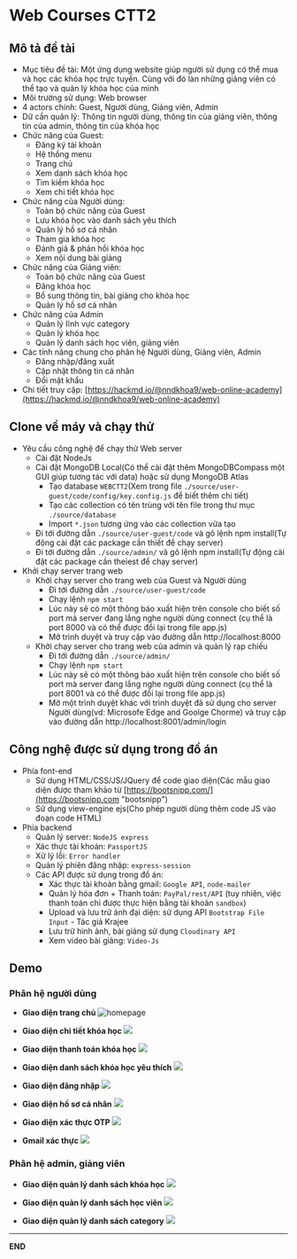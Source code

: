 # Web Courses CTT2

## Mô tả đề tài
- Mục tiêu đề tài: Một ứng dụng website giúp người sử dụng có thể mua và học các khóa học trực tuyến. Cùng với đó làn những giảng viên có thể tạo và quản lý khóa học của mình
- Môi trường sử dụng: Web browser
- 4 actors chính: Guest, Người dùng, Giảng viên, Admin
- Dữ cần quản lý: Thông tin người dùng, thông tin của giảng viên, thông tin của admin, thông tin của khóa học
- Chức năng của Guest:
    - Đăng ký tài khoản
    - Hệ thống menu
    - Trang chủ
    - Xem danh sách khóa học
    - Tìm kiếm khóa học
    - Xem chi tiết khóa học 
- Chức năng của Người dùng:
    - Toàn bộ chức năng của Guest
    - Lưu khóa học vào danh sách yêu thích
    - Quản lý hồ sơ cá nhân
    - Tham gia khóa học
    - Đánh giá & phản hồi khóa học
    - Xem nội dung bài giảng
- Chức năng của Giảng viên:
    - Toàn bộ chức năng của Guest
    - Đăng khóa học
    - Bổ sung thông tin, bài giảng cho khóa học
    - Quản lý hồ sơ cá nhân
- Chức năng của Admin
    - Quản lý lĩnh vực category
    - Quản lý khóa học
    - Quản lý danh sách học viên, giảng viên
- Các tính năng chung cho phân hệ Người dùng, Giảng viên, Admin
    - Đăng nhập/đăng xuất
    - Cập nhật thông tin cá nhân
    - Đổi mật khẩu
- Chi tiết truy cập: [https://hackmd.io/@nndkhoa9/web-online-academy](https://hackmd.io/@nndkhoa9/web-online-academy)

## Clone về máy và chạy thử
- Yêu cầu công nghệ để chạy thử Web server
    - Cài đặt NodeJs
    - Cài đặt MongoDB Local(Có thể cài đặt thêm MongoDBCompass một GUI giúp tương tác với data) hoặc sử dụng MongoDB Atlas
        - Tạo database `WEBCTT2`(Xem trong file `./source/user-guest/code/config/key.config.js` để biết thêm chi tiết)
        - Tạo các collection có tên trùng với tên file trong thư mục `./source/database`
        - Import `*.json` tương ứng vào các collection vừa tạo
    - Đi tới đường dẫn `./source/user-guest/code` và gõ lệnh npm install(Tự động cài đặt các package cần thiết để chạy server)
    - Đi tới đường dẫn `./source/admin/` vã gõ lệnh npm install(Tự động cài đặt các package cần theiest để chạy server)
- Khởi chạy server trang web
    - Khởi chạy server cho trang web của Guest và Người dùng
        - Đi tới đường dẫn `./source/user-guest/code`
        - Chạy lệnh `npm start`
        - Lúc này sẽ có một thông báo xuất hiện trên console cho biết số port mà server đang lắng nghe người dùng connect (cụ thể là port 8000 và có thể được đổi lại trong file app.js)
        - Mở trình duyệt và truy cập vào đường dẫn http://localhost:8000
    - Khởi chạy server cho trang web của admin và quản lý rạp chiếu
        - Đi tới đường dẫn `./source/admin/`
        - Chạy lệnh `npm start`
        - Lúc này sẽ có một thông báo xuất hiện trên console cho biết số port mà server đang lắng nghe người dùng connect (cụ thể là port 8001 và có thể được đổi lại trong file app.js)
        - Mở một trình duyệt khác với trình duyệt đã sử dụng cho server Người dùng(vd: Microsofe Edge and Goolge Chorme) và truy cập vào đường dẫn http://localhost:8001/admin/login

## Công nghệ được sử dụng trong đồ án
- Phía font-end
    - Sử dụng HTML/CSS/JS/JQuery để code giao diện(Các mẫu giao diện được tham khảo từ [https://bootsnipp.com/](https://bootsnipp.com
    "bootsnipp")
    - Sử dụng view-engine ejs(Cho phép người dùng thêm code JS vào đoạn code HTML) 
- Phía backend
    - Quản lý server: `NodeJS express`
    - Xác thực tài khoản: `PassportJS`
    - Xử lý lỗi: `Error handler` 
    - Quản lý phiên đăng nhập: `express-session` 
    - Các API được sử dụng trong đồ án:
        - Xác thực tài khoản bằng gmail: `Google API`, `node-mailer`
        - Quản lý hóa đơn + Thanh toán: `PayPal/rest/API` (tuy nhiên, việc thanh toán chỉ được thực hiện bằng tài khoản `sandbox`)
        - Upload và lưu trữ ảnh đại diện: sử dụng API `Bootstrap File Input` - Tác giả Krajee
        - Lưu trữ hình ảnh, bài giảng sử dụng `Cloudinary API`
        - Xem video bài giảng: `Video-Js`

## **Demo**
### Phân hệ người dùng
- **Giao diện trang chủ**
    ![](https://res.cloudinary.com/teamwebctt2/image/upload/v1613295430/webctt2/readme/home_page_aymjlz.png
    "homepage")

- **Giao diện chi tiết khóa học**
    ![](https://res.cloudinary.com/teamwebctt2/image/upload/v1613295430/webctt2/readme/detail_rph8vz.png)

- **Giao diện thanh toán khóa học**
    ![](https://res.cloudinary.com/teamwebctt2/image/upload/v1613295429/webctt2/readme/hoadon_wl9pzr.png)

- **Giao diện danh sách khóa học yêu thích**
    ![](https://res.cloudinary.com/teamwebctt2/image/upload/v1613295431/webctt2/readme/wish-list_yllfvr.png)

- **Giao diện đăng nhập**
    ![](https://res.cloudinary.com/teamwebctt2/image/upload/v1613295429/webctt2/readme/login_m8gru8.png)

- **Giao diện hồ sơ cá nhân**
    ![](https://res.cloudinary.com/teamwebctt2/image/upload/v1613295429/webctt2/readme/hoso_bk5i5o.png)

- **Giao diện xác thực OTP**
    ![](https://res.cloudinary.com/teamwebctt2/image/upload/v1613295429/webctt2/readme/otp_kwsk9z.png)

- **Gmail xác thực**
    ![](https://res.cloudinary.com/teamwebctt2/image/upload/v1613295429/webctt2/readme/gmail_rltetu.png)

### Phân hệ admin, giảng viên
- **Giao diện quản lý danh sách khóa học**
    ![](https://res.cloudinary.com/teamwebctt2/image/upload/v1613295430/webctt2/readme/qldanhsachkhoahoc_sl2waj.png)

- **Giao diện quản lý danh sách học viên**
    ![](https://res.cloudinary.com/teamwebctt2/image/upload/v1613295430/webctt2/readme/qldanhsachhocvien_kxjije.png)

- **Giao diện quản lý danh sách category**
    ![](https://res.cloudinary.com/teamwebctt2/image/upload/v1613295430/webctt2/readme/qldanhsachcategory_siv9dh.png)
 
___
**END**
